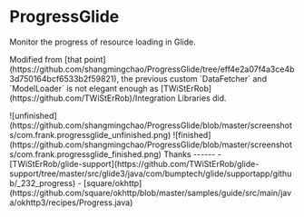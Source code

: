 # ProgressGlide
Monitor the progress of resource loading in Glide.
<p> Modified from [that point](https://github.com/shangmingchao/ProgressGlide/tree/eff4e2a07f4a3ce4b3d750164bcf6533b2f59821), the previous custom `DataFetcher` and `ModelLoader` is not elegant enough as [TWiStErRob](https://github.com/TWiStErRob)/Integration Libraries did.</p>
![unfinished](https://github.com/shangmingchao/ProgressGlide/blob/master/screenshots/com.frank.progressglide_unfinished.png)
![finished](https://github.com/shangmingchao/ProgressGlide/blob/master/screenshots/com.frank.progressglide_finished.png)
Thanks
------
- [TWiStErRob/glide-support](https://github.com/TWiStErRob/glide-support/tree/master/src/glide3/java/com/bumptech/glide/supportapp/github/_232_progress)
- [square/okhttp](https://github.com/square/okhttp/blob/master/samples/guide/src/main/java/okhttp3/recipes/Progress.java)
